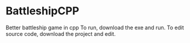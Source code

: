 # BattleshipCPP
Better battleship game in cpp
To run, download the exe and run. To edit source code, download the project and edit.
